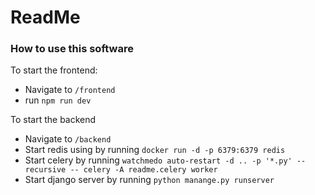 # ReadMe

### How to use this software
To start the frontend:
- Navigate to `/frontend`
- run `npm run dev`

To start the backend
- Navigate to `/backend`
- Start redis using by running `docker run -d -p 6379:6379 redis`
- Start celery by running `watchmedo auto-restart -d .. -p '*.py' --recursive -- celery -A readme.celery worker`
- Start django server by running `python manange.py runserver`